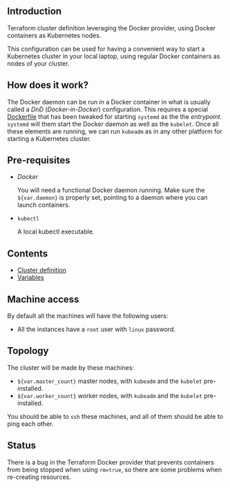 ## Introduction

Terraform cluster definition leveraging the Docker provider, using Docker
containers as Kubernetes nodes.

This configuration can be used for having a convenient way to start a
Kubernetes cluster in your local laptop, using regular Docker containers
as nodes of your cluster.

## How does it work?

The Docker daemon can be run _in_ a Docker container in what is usually called
a _DnD_ (_Docker-in-Docker_) configuration. This requires a special [Dockerfile](Dockerfile)
that has been tweaked for starting `systemd` as the the _entrypoint_. `systemd` will them start
the Docker daemon as well as the `kubelet`. Once all these elements are running, we can
run `kubeadm` as in any other platform for starting a Kubernetes cluster. 

## Pre-requisites

* _Docker_

  You will need a functional Docker daemon running. Make sure the `${var.daemon}`
  is properly set, pointing to a daemon where you can launch containers. 

* `kubectl`

  A local kubectl executable.

## Contents

* [Cluster definition](cluster.tf)
* [Variables](variables.tf)

## Machine access

By default all the machines will have the following users:

* All the instances have a `root` user with `linux` password.

## Topology

The cluster will be made by these machines:

  * `${var.master_count}` master nodes, with `kubeadm` and the `kubelet` pre-installed.
  * `${var.worker_count}` worker nodes, with `kubeadm` and the `kubelet` pre-installed.

You should be able to `ssh` these machines, and all of them should be able to ping each other.

## Status

There is a bug in the Terraform Docker provider that
prevents containers from being stopped when using `rm=true`,
so there are some problems when re-creating resources.
